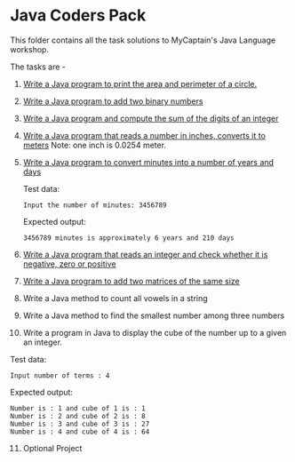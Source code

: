 # Java Coders Pack

This folder contains all the task solutions to MyCaptain's Java Language workshop.

The tasks are -

1. [Write a Java program to print the area and perimeter of a circle.](task_1_circle/Task1.java)

2. [Write a Java program to add two binary numbers](task_2_binary_adder/Task2.java)

3. [Write a Java program and compute the sum of the digits of an integer](task_3_sum_of_digits/Task3.java)

4. [Write a Java program that reads a number in inches, converts it to meters](task_4_inch_to_meters/Task4.java)
   Note: one inch is 0.0254 meter.

5. [Write a Java program to convert minutes into a number of years and days](task_5_minutes_to_years_and_days/Task5.java)

   Test data:

   ```text
   Input the number of minutes: 3456789
   ```

   Expected output:

   ```text
   3456789 minutes is approximately 6 years and 210 days
   ```

6. [Write a Java program that reads an integer and check whether it is negative, zero or positive](task_6_negative_or_positive/Task6.java)

7. [Write a Java program to add two matrices of the same size](task_7_matrix_add/Task7.java)

8. Write a Java method to count all vowels in a string

9. Write a Java method to find the smallest number among three numbers

10. Write a program in Java to display the cube of the number up to a given an integer.

   Test data:

   ```text
   Input number of terms : 4
   ```

   Expected output:

   ```text
   Number is : 1 and cube of 1 is : 1
   Number is : 2 and cube of 2 is : 8
   Number is : 3 and cube of 3 is : 27
   Number is : 4 and cube of 4 is : 64
   ```

11. Optional Project
